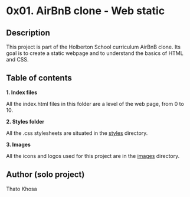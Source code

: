 # 0x01. AirBnB clone - Web static

## Description

This project is part of the Holberton School curriculum AirBnB clone.
Its goal is to create a static webpage and to understand the basics of HTML and CSS.

## Table of contents

**1. Index files**

All the index.html files in this folder are a level of the web page, from 0 to 10.

**2. Styles folder**

All the .css stylesheets are situated in the [styles](./styles/) directory.

**3. Images**

All the icons and logos used for this project are in the [images](./images/) directory.

## Author (solo project)

Thato Khosa
